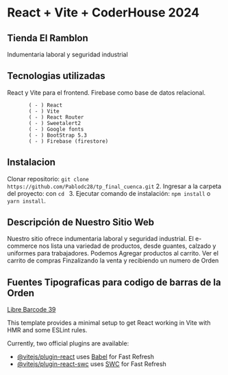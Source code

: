 # React + Vite + CoderHouse 2024


## Tienda El Ramblon
Indumentaria laboral y seguridad industrial


## Tecnologias utilizadas
React y Vite para el frontend. Firebase como base de datos relacional. 

           ( - ) React
           ( - ) Vite
           ( - ) React Router
           ( - ) Sweetalert2
           ( - ) Google fonts
           ( - ) BootStrap 5.3
           ( - ) Firebase (firestore)
           

## Instalacion
Clonar repositorio: `git clone https://github.com/Pablodc28/tp_final_cuenca.git`
2. Ingresar a la carpeta del proyecto: con `cd `
3. Ejecutar comando de instalación: `npm install` o `yarn install`.



## Descripción de Nuestro Sitio Web
Nuestro sitio ofrece indumentaria laboral y seguridad industrial. 
El e-commerce nos lista una variedad de productos, desde guantes, calzado y uniformes 
para trabajadores.
Podemos Agregar productos al carrito.
Ver el carrito de compras
Finzalizando la venta y recibiendo un numero de Orden



## Fuentes Tipograficas para codigo de barras de la Orden

[Libre Barcode 39](https://fonts.google.com/specimen/Libre+Barcode+39+Text?query=code)






This template provides a minimal setup to get React working in Vite with HMR and some ESLint rules.

Currently, two official plugins are available:

- [@vitejs/plugin-react](https://github.com/vitejs/vite-plugin-react/blob/main/packages/plugin-react/README.md) uses [Babel](https://babeljs.io/) for Fast Refresh
- [@vitejs/plugin-react-swc](https://github.com/vitejs/vite-plugin-react-swc) uses [SWC](https://swc.rs/) for Fast Refresh


